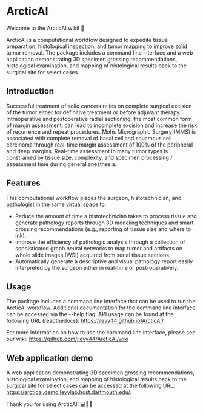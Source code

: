 # ArcticAI

Welcome to the ArcticAI wiki! 🎉

ArcticAI is a computational workflow designed to expedite tissue preparation, histological inspection, and tumor mapping to improve solid tumor removal. The package includes a command line interface and a web application demonstrating 3D specimen grossing recommendations, histological examination, and mapping of histological results back to the surgical site for select cases.

## Introduction

Successful treatment of solid cancers relies on complete surgical excision of the tumor either for definitive treatment or before adjuvant therapy. Intraoperative and postoperative radial sectioning, the most common form of margin assessment, can lead to incomplete excision and increase the risk of recurrence and repeat procedures. Mohs Micrographic Surgery (MMS) is associated with complete removal of basal cell and squamous cell carcinoma through real-time margin assessment of 100% of the peripheral and deep margins. Real-time assessment in many tumor types is constrained by tissue size, complexity, and specimen processing / assessment time during general anesthesia.

## Features

This computational workflow places the surgeon, histotechnician, and pathologist in the same virtual space to:

- Reduce the amount of time a histotechnician takes to process tissue and generate pathology reports through 3D modeling techniques and smart grossing recommendations (e.g., reporting of tissue size and where to ink).
- Improve the efficiency of pathologic analysis through a collection of sophisticated graph neural networks to map tumor and artifacts on whole slide images (WSI) acquired from serial tissue sections.
- Automatically generate a descriptive and visual pathology report easily interpreted by the surgeon either in real-time or post-operatively.

## Usage

The package includes a command line interface that can be used to run the ArcticAI workflow. Additional documentation for the command line interface can be accessed via the --help flag. API usage can be found at the following URL (readthedocs): https://jlevy44.github.io/ArcticAI/

For more information on how to use the command line interface, please see our wiki: https://github.com/jlevy44/ArcticAI/wiki   

## Web application demo

A web application demonstrating 3D specimen grossing recommendations, histological examination, and mapping of histological results back to the surgical site for select cases can be accessed at the following URL: https://arcticai.demo.levylab.host.dartmouth.edu/.

Thank you for using ArcticAI! 💻🔬🧬